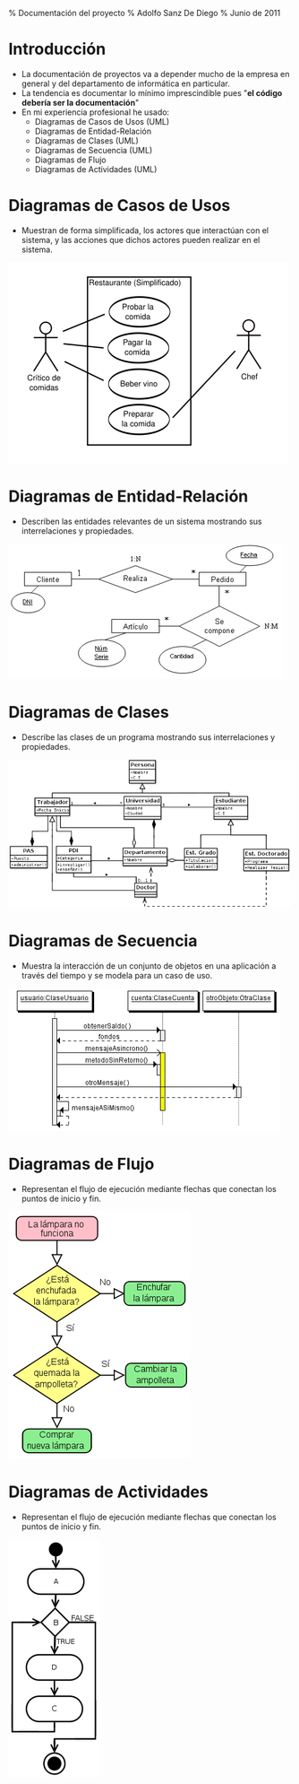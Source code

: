 % Documentación del proyecto
% Adolfo Sanz De Diego
% Junio de 2011

# Introducción

- La documentación de proyectos va a depender mucho de la empresa en general
y del departamento de informática en particular.
- La tendencia es documentar lo mínimo imprescindible pues
"**el código debería ser la documentación**"
- En mi experiencia profesional he usado:
    - Diagramas de Casos de Usos (UML)
    - Diagramas de Entidad-Relación
    - Diagramas de Clases (UML)
    - Diagramas de Secuencia (UML)
    - Diagramas de Flujo
    - Diagramas de Actividades (UML)

# Diagramas de Casos de Usos

- Muestran de forma simplificada, los actores que interactúan con el sistema,
y las acciones que dichos actores pueden realizar en el sistema.

![](../img/diagrama-UML-casos-de-uso.png)

# Diagramas de Entidad-Relación

- Describen las entidades relevantes de un sistema mostrando
sus interrelaciones y propiedades.

![](../img/diagrama-ER.png)

# Diagramas de Clases

- Describe las clases de un programa mostrando
sus interrelaciones y propiedades.

![](../img/diagrama-UML-clases.png)

# Diagramas de Secuencia

- Muestra la interacción de un conjunto de objetos en una aplicación
a través del tiempo y se modela para un caso de uso.

![](../img/diagrama-UML-secuencia.png)

# Diagramas de Flujo

- Representan el flujo de ejecución mediante flechas
que conectan los puntos de inicio y fin.

![](../img/diagrama-flujo.png)

# Diagramas de Actividades

- Representan el flujo de ejecución mediante flechas
que conectan los puntos de inicio y fin.

![](../img/diagrama-UML-actividades.png)

